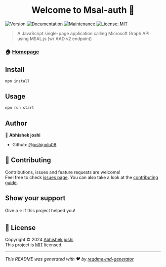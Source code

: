 <h1 align="center">Welcome to Msal-auth 👋</h1>
<p>
  <img alt="Version" src="https://img.shields.io/badge/version-1.0.0-blue.svg?cacheSeconds=2592000" />
  <a href="https://github.com/Azure-Samples/ms-identity-javascript-v2#readme" target="_blank">
    <img alt="Documentation" src="https://img.shields.io/badge/documentation-yes-brightgreen.svg" />
  </a>
  <a href="https://github.com/Azure-Samples/ms-identity-javascript-v2/graphs/commit-activity" target="_blank">
    <img alt="Maintenance" src="https://img.shields.io/badge/Maintained%3F-yes-green.svg" />
  </a>
  <a href="https://github.com/Azure-Samples/ms-identity-javascript-v2/blob/master/LICENSE" target="_blank">
    <img alt="License: MIT" src="https://img.shields.io/github/license/joshigolu08/Msal-auth" />
  </a>
</p>

> A JavaScript single-page application calling Microsoft Graph API using MSAL.js (w/ AAD v2 endpoint)

### 🏠 [Homepage](https://github.com/Azure-Samples/ms-identity-javascript-v2#readme)

## Install

```sh
npm install
```

## Usage

```sh
npm run start
```

## Author

👤 **Abhishek joshi**

* Github: [@joshigolu08](https://github.com/joshigolu08)

## 🤝 Contributing

Contributions, issues and feature requests are welcome!<br />Feel free to check [issues page](https://github.com/Azure-Samples/ms-identity-javascript-v2/issues). You can also take a look at the [contributing guide](https://github.com/Azure-Samples/ms-identity-javascript-v2/blob/master/CONTRIBUTING.md).

## Show your support

Give a ⭐️ if this project helped you!

## 📝 License

Copyright © 2024 [Abhishek joshi](https://github.com/joshigolu08).<br />
This project is [MIT](https://github.com/Azure-Samples/ms-identity-javascript-v2/blob/master/LICENSE) licensed.

***
_This README was generated with ❤️ by [readme-md-generator](https://github.com/kefranabg/readme-md-generator)_